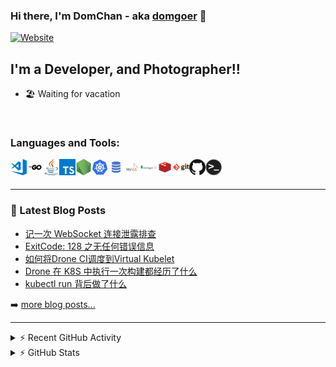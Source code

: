 ### Hi there, I'm DomChan - aka [domgoer][website] 👋

[![Website](https://img.shields.io/website?label=domgoer.io&style=for-the-badge&url=https%3A%2F%2Fblog.domgoer.io)](https://blog.domgoer.io)

## I'm a Developer, and Photographer!!

- 🏖 Waiting for vacation

<br />

### Languages and Tools:

<img align="left" alt="Visual Studio Code" width="26px" src="https://raw.githubusercontent.com/github/explore/80688e429a7d4ef2fca1e82350fe8e3517d3494d/topics/visual-studio-code/visual-studio-code.png" />
<img align="left" alt="Go" width="26px" src="https://raw.githubusercontent.com/github/explore/80688e429a7d4ef2fca1e82350fe8e3517d3494d/topics/go/go.png" />
<img align="left" alt="Java" width="26px" src="https://raw.githubusercontent.com/github/explore/80688e429a7d4ef2fca1e82350fe8e3517d3494d/topics/java/java.png" />
<img align="left" alt="TypeScript" width="26px" src="https://raw.githubusercontent.com/github/explore/80688e429a7d4ef2fca1e82350fe8e3517d3494d/topics/typescript/typescript.png" />
<img align="left" alt="Node.js" width="26px" src="https://raw.githubusercontent.com/github/explore/80688e429a7d4ef2fca1e82350fe8e3517d3494d/topics/nodejs/nodejs.png" />
<img align="left" alt="Kubernetes" width="26px" src="https://raw.githubusercontent.com/github/explore/80688e429a7d4ef2fca1e82350fe8e3517d3494d/topics/kubernetes/kubernetes.png" />
<img align="left" alt="SQL" width="26px" src="https://raw.githubusercontent.com/github/explore/80688e429a7d4ef2fca1e82350fe8e3517d3494d/topics/sql/sql.png" />
<img align="left" alt="MySQL" width="26px" src="https://raw.githubusercontent.com/github/explore/80688e429a7d4ef2fca1e82350fe8e3517d3494d/topics/mysql/mysql.png" />
<img align="left" alt="MongoDB" width="26px" src="https://raw.githubusercontent.com/github/explore/80688e429a7d4ef2fca1e82350fe8e3517d3494d/topics/mongodb/mongodb.png" />
<img align="left" alt="Redis" width="26px" src="https://raw.githubusercontent.com/github/explore/80688e429a7d4ef2fca1e82350fe8e3517d3494d/topics/redis/redis.png" />
<img align="left" alt="Git" width="26px" src="https://raw.githubusercontent.com/github/explore/80688e429a7d4ef2fca1e82350fe8e3517d3494d/topics/git/git.png" />
<img align="left" alt="GitHub" width="26px" src="https://raw.githubusercontent.com/github/explore/78df643247d429f6cc873026c0622819ad797942/topics/github/github.png" />
<img align="left" alt="Terminal" width="26px" src="https://raw.githubusercontent.com/github/explore/80688e429a7d4ef2fca1e82350fe8e3517d3494d/topics/terminal/terminal.png" />

<br />
<br />

---

### 📕 Latest Blog Posts

<!-- BLOG-POST-LIST:START -->
- [记一次 WebSocket 连接泄露排查](https://blog.domgoer.io/2019/12/29/websocket-leak/)
- [ExitCode: 128 之无任何错误信息](https://blog.domgoer.io/2019/11/21/exit-code-128/)
- [如何将Drone CI调度到Virtual Kubelet](https://blog.domgoer.io/2019/11/18/drone-virtual-kublet/)
- [Drone 在 K8S 中执行一次构建都经历了什么](https://blog.domgoer.io/2019/10/22/drone-in-k8s/)
- [kubectl run 背后做了什么](https://blog.domgoer.io/2019/08/29/kubectl-run/)
<!-- BLOG-POST-LIST:END -->

➡️ [more blog posts...](https://blog.domgoer.io)

---

<details>
    <summary> ⚡️ Recent GitHub Activity </summary>

<!--START_SECTION:activity-->
1. ❗️ Closed issue [#4](https://github.com/domgoer/msg-pusher/issues/4) in [domgoer/msg-pusher](https://github.com/domgoer/msg-pusher)
2. 🗣 Commented on [#4](https://github.com/domgoer/msg-pusher/issues/4) in [domgoer/msg-pusher](https://github.com/domgoer/msg-pusher)
3. 🗣 Commented on [#4](https://github.com/domgoer/msg-pusher/issues/4) in [domgoer/msg-pusher](https://github.com/domgoer/msg-pusher)
4. ❗️ Closed issue [#25](https://github.com/AliyunContainerService/serverless-k8s-examples/issues/25) in [AliyunContainerService/serverless-k8s-examples](https://github.com/AliyunContainerService/serverless-k8s-examples)
5. 🗣 Commented on [#25](https://github.com/AliyunContainerService/serverless-k8s-examples/issues/25) in [AliyunContainerService/serverless-k8s-examples](https://github.com/AliyunContainerService/serverless-k8s-examples)
<!--END_SECTION:activity-->
</details>

<details>
    <summary> ⚡️ GitHub Stats </summary>

[![Top Langs](https://github-readme-stats.vercel.app/api/top-langs/?username=domgoer&hide=html&layout=compact)](https://github.com/anuraghazra/github-readme-stats)

<img align="left" alt="domgoer's GitHub Stats" src="https://github-readme-stats.vercel.app/api?username=domgoer&show_icons=true&hide_border=true" />

</details>

[website]: https://blog.domgoer.io
